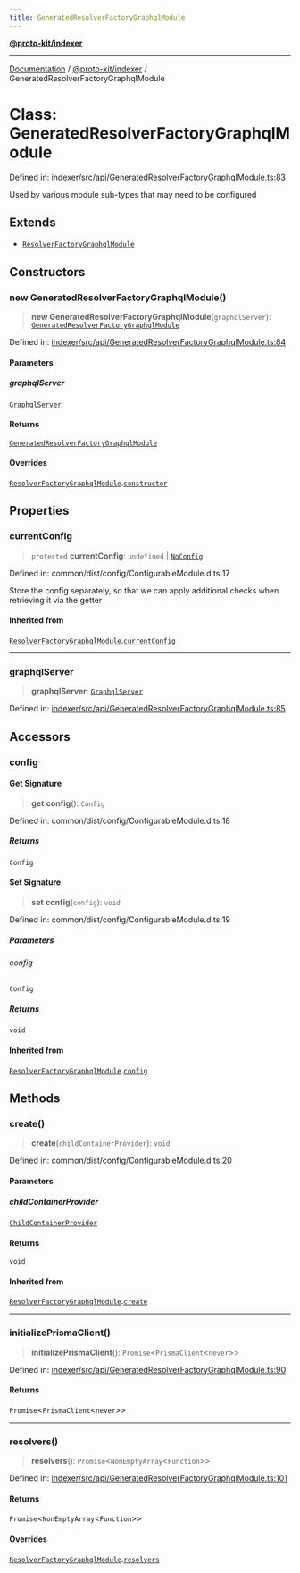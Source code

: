 ```yaml
---
title: GeneratedResolverFactoryGraphqlModule
---
```


[**@proto-kit/indexer**](../README.md)

***

[Documentation](../../../README.md) / [@proto-kit/indexer](../README.md) / GeneratedResolverFactoryGraphqlModule

# Class: GeneratedResolverFactoryGraphqlModule

Defined in: [indexer/src/api/GeneratedResolverFactoryGraphqlModule.ts:83](https://github.com/proto-kit/framework/blob/28efa802e3737fc3b77339148b307ef7246f3ef1/packages/indexer/src/api/GeneratedResolverFactoryGraphqlModule.ts#L83)

Used by various module sub-types that may need to be configured

## Extends

- [`ResolverFactoryGraphqlModule`](../../api/classes/ResolverFactoryGraphqlModule.md)

## Constructors

### new GeneratedResolverFactoryGraphqlModule()

> **new GeneratedResolverFactoryGraphqlModule**(`graphqlServer`): [`GeneratedResolverFactoryGraphqlModule`](GeneratedResolverFactoryGraphqlModule.md)

Defined in: [indexer/src/api/GeneratedResolverFactoryGraphqlModule.ts:84](https://github.com/proto-kit/framework/blob/28efa802e3737fc3b77339148b307ef7246f3ef1/packages/indexer/src/api/GeneratedResolverFactoryGraphqlModule.ts#L84)

#### Parameters

##### graphqlServer

[`GraphqlServer`](../../api/classes/GraphqlServer.md)

#### Returns

[`GeneratedResolverFactoryGraphqlModule`](GeneratedResolverFactoryGraphqlModule.md)

#### Overrides

[`ResolverFactoryGraphqlModule`](../../api/classes/ResolverFactoryGraphqlModule.md).[`constructor`](../../api/classes/ResolverFactoryGraphqlModule.md#constructors)

## Properties

### currentConfig

> `protected` **currentConfig**: `undefined` \| [`NoConfig`](../../common/type-aliases/NoConfig.md)

Defined in: common/dist/config/ConfigurableModule.d.ts:17

Store the config separately, so that we can apply additional
checks when retrieving it via the getter

#### Inherited from

[`ResolverFactoryGraphqlModule`](../../api/classes/ResolverFactoryGraphqlModule.md).[`currentConfig`](../../api/classes/ResolverFactoryGraphqlModule.md#currentconfig)

***

### graphqlServer

> **graphqlServer**: [`GraphqlServer`](../../api/classes/GraphqlServer.md)

Defined in: [indexer/src/api/GeneratedResolverFactoryGraphqlModule.ts:85](https://github.com/proto-kit/framework/blob/28efa802e3737fc3b77339148b307ef7246f3ef1/packages/indexer/src/api/GeneratedResolverFactoryGraphqlModule.ts#L85)

## Accessors

### config

#### Get Signature

> **get** **config**(): `Config`

Defined in: common/dist/config/ConfigurableModule.d.ts:18

##### Returns

`Config`

#### Set Signature

> **set** **config**(`config`): `void`

Defined in: common/dist/config/ConfigurableModule.d.ts:19

##### Parameters

###### config

`Config`

##### Returns

`void`

#### Inherited from

[`ResolverFactoryGraphqlModule`](../../api/classes/ResolverFactoryGraphqlModule.md).[`config`](../../api/classes/ResolverFactoryGraphqlModule.md#config)

## Methods

### create()

> **create**(`childContainerProvider`): `void`

Defined in: common/dist/config/ConfigurableModule.d.ts:20

#### Parameters

##### childContainerProvider

[`ChildContainerProvider`](../../common/interfaces/ChildContainerProvider.md)

#### Returns

`void`

#### Inherited from

[`ResolverFactoryGraphqlModule`](../../api/classes/ResolverFactoryGraphqlModule.md).[`create`](../../api/classes/ResolverFactoryGraphqlModule.md#create)

***

### initializePrismaClient()

> **initializePrismaClient**(): `Promise`\<`PrismaClient`\<`never`\>\>

Defined in: [indexer/src/api/GeneratedResolverFactoryGraphqlModule.ts:90](https://github.com/proto-kit/framework/blob/28efa802e3737fc3b77339148b307ef7246f3ef1/packages/indexer/src/api/GeneratedResolverFactoryGraphqlModule.ts#L90)

#### Returns

`Promise`\<`PrismaClient`\<`never`\>\>

***

### resolvers()

> **resolvers**(): `Promise`\<`NonEmptyArray`\<`Function`\>\>

Defined in: [indexer/src/api/GeneratedResolverFactoryGraphqlModule.ts:101](https://github.com/proto-kit/framework/blob/28efa802e3737fc3b77339148b307ef7246f3ef1/packages/indexer/src/api/GeneratedResolverFactoryGraphqlModule.ts#L101)

#### Returns

`Promise`\<`NonEmptyArray`\<`Function`\>\>

#### Overrides

[`ResolverFactoryGraphqlModule`](../../api/classes/ResolverFactoryGraphqlModule.md).[`resolvers`](../../api/classes/ResolverFactoryGraphqlModule.md#resolvers)
